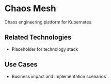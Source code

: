 # Chaos Mesh

Chaos engineering platform for Kubernetes.

## Related Technologies
- Placeholder for technology stack

## Use Cases
- Business impact and implementation scenarios
